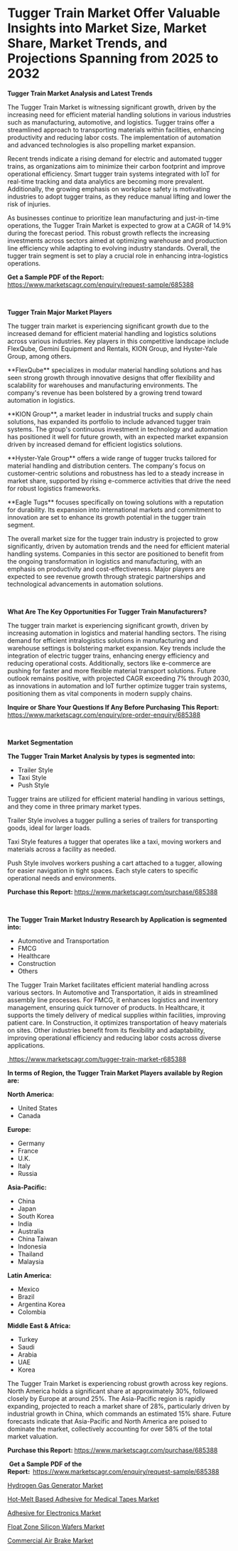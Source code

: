 <p><h1>Tugger Train Market Offer Valuable Insights into Market Size, Market Share, Market Trends, and Projections Spanning from 2025 to 2032</h1></p><p><strong>Tugger Train Market Analysis and Latest Trends</strong></p>
<p><p>The Tugger Train Market is witnessing significant growth, driven by the increasing need for efficient material handling solutions in various industries such as manufacturing, automotive, and logistics. Tugger trains offer a streamlined approach to transporting materials within facilities, enhancing productivity and reducing labor costs. The implementation of automation and advanced technologies is also propelling market expansion.</p><p>Recent trends indicate a rising demand for electric and automated tugger trains, as organizations aim to minimize their carbon footprint and improve operational efficiency. Smart tugger train systems integrated with IoT for real-time tracking and data analytics are becoming more prevalent. Additionally, the growing emphasis on workplace safety is motivating industries to adopt tugger trains, as they reduce manual lifting and lower the risk of injuries.</p><p>As businesses continue to prioritize lean manufacturing and just-in-time operations, the Tugger Train Market is expected to grow at a CAGR of 14.9% during the forecast period. This robust growth reflects the increasing investments across sectors aimed at optimizing warehouse and production line efficiency while adapting to evolving industry standards. Overall, the tugger train segment is set to play a crucial role in enhancing intra-logistics operations.</p></p>
<p><strong>Get a Sample PDF of the Report:&nbsp;</strong> <a href="https://www.marketscagr.com/enquiry/request-sample/685388?utm_campaign=2014&utm_medium=2&utm_source=Github&utm_content=ia&utm_term=08012025&utm_id=tugger-train">https://www.marketscagr.com/enquiry/request-sample/685388</a></p>
<p>&nbsp;</p>
<p><strong>Tugger Train Major Market Players</strong></p>
<p><p>The tugger train market is experiencing significant growth due to the increased demand for efficient material handling and logistics solutions across various industries. Key players in this competitive landscape include FlexQube, Gemini Equipment and Rentals, KION Group, and Hyster-Yale Group, among others.</p><p>**FlexQube** specializes in modular material handling solutions and has seen strong growth through innovative designs that offer flexibility and scalability for warehouses and manufacturing environments. The company's revenue has been bolstered by a growing trend toward automation in logistics.</p><p>**KION Group**, a market leader in industrial trucks and supply chain solutions, has expanded its portfolio to include advanced tugger train systems. The group's continuous investment in technology and automation has positioned it well for future growth, with an expected market expansion driven by increased demand for efficient logistics solutions.</p><p>**Hyster-Yale Group** offers a wide range of tugger trucks tailored for material handling and distribution centers. The company's focus on customer-centric solutions and robustness has led to a steady increase in market share, supported by rising e-commerce activities that drive the need for robust logistics frameworks.</p><p>**Eagle Tugs** focuses specifically on towing solutions with a reputation for durability. Its expansion into international markets and commitment to innovation are set to enhance its growth potential in the tugger train segment.</p><p>The overall market size for the tugger train industry is projected to grow significantly, driven by automation trends and the need for efficient material handling systems. Companies in this sector are positioned to benefit from the ongoing transformation in logistics and manufacturing, with an emphasis on productivity and cost-effectiveness. Major players are expected to see revenue growth through strategic partnerships and technological advancements in automation solutions.</p></p>
<p>&nbsp;</p>
<p><strong>What Are The Key Opportunities For Tugger Train Manufacturers?</strong></p>
<p><p>The tugger train market is experiencing significant growth, driven by increasing automation in logistics and material handling sectors. The rising demand for efficient intralogistics solutions in manufacturing and warehouse settings is bolstering market expansion. Key trends include the integration of electric tugger trains, enhancing energy efficiency and reducing operational costs. Additionally, sectors like e-commerce are pushing for faster and more flexible material transport solutions. Future outlook remains positive, with projected CAGR exceeding 7% through 2030, as innovations in automation and IoT further optimize tugger train systems, positioning them as vital components in modern supply chains.</p></p>
<p><strong>Inquire or Share Your Questions If Any Before Purchasing This Report:</strong> <a href="https://www.marketscagr.com/enquiry/pre-order-enquiry/685388?utm_campaign=2014&utm_medium=2&utm_source=Github&utm_content=ia&utm_term=08012025&utm_id=tugger-train">https://www.marketscagr.com/enquiry/pre-order-enquiry/685388</a></p>
<p>&nbsp;</p>
<p><strong>Market Segmentation</strong></p>
<p><strong>The Tugger Train Market Analysis by types is segmented into:</strong></p>
<p><ul><li>Trailer Style</li><li>Taxi Style</li><li>Push Style</li></ul></p>
<p><p>Tugger trains are utilized for efficient material handling in various settings, and they come in three primary market types. </p><p>Trailer Style involves a tugger pulling a series of trailers for transporting goods, ideal for larger loads. </p><p>Taxi Style features a tugger that operates like a taxi, moving workers and materials across a facility as needed. </p><p>Push Style involves workers pushing a cart attached to a tugger, allowing for easier navigation in tight spaces. Each style caters to specific operational needs and environments.</p></p>
<p><strong>Purchase this Report:&nbsp;</strong><a href="https://www.marketscagr.com/purchase/685388?utm_campaign=2014&utm_medium=2&utm_source=Github&utm_content=ia&utm_term=08012025&utm_id=tugger-train">https://www.marketscagr.com/purchase/685388</a></p>
<p>&nbsp;</p>
<p><strong>The Tugger Train Market Industry Research by Application is segmented into:</strong></p>
<p><ul><li>Automotive and Transportation</li><li>FMCG</li><li>Healthcare</li><li>Construction</li><li>Others</li></ul></p>
<p><p>The Tugger Train Market facilitates efficient material handling across various sectors. In Automotive and Transportation, it aids in streamlined assembly line processes. For FMCG, it enhances logistics and inventory management, ensuring quick turnover of products. In Healthcare, it supports the timely delivery of medical supplies within facilities, improving patient care. In Construction, it optimizes transportation of heavy materials on sites. Other industries benefit from its flexibility and adaptability, improving operational efficiency and reducing labor costs across diverse applications.</p></p>
<p><a href="https://www.marketscagr.com/tugger-train-market-r685388?utm_campaign=2014&utm_medium=2&utm_source=Github&utm_content=ia&utm_term=08012025&utm_id=tugger-train">&nbsp;https://www.marketscagr.com/tugger-train-market-r685388</a></p>
<p><strong>In terms of Region, the Tugger Train Market Players available by Region are:</strong></p>
<p>
    <p> <strong> North America: </strong>
        <ul>
            <li>United States</li>
            <li>Canada</li>
        </ul>
        </p> 
    <p> <strong> Europe: </strong>
        <ul>
            <li>Germany</li>
            <li>France</li>
            <li>U.K.</li>
            <li>Italy</li>
            <li>Russia</li>
        </ul>
        </p> 
    <p> <strong> Asia-Pacific: </strong>
        <ul>
            <li>China</li>
            <li>Japan</li>
            <li>South Korea</li>
            <li>India</li>
            <li>Australia</li>
            <li>China Taiwan</li>
            <li>Indonesia</li>
            <li>Thailand</li>
            <li>Malaysia</li>
        </ul>
        </p> 
    <p> <strong> Latin America: </strong>
        <ul>
            <li>Mexico</li>
            <li>Brazil</li>
            <li>Argentina Korea</li>
            <li>Colombia</li>
        </ul>
        </p> 
    <p> <strong> Middle East & Africa: </strong>
        <ul>
            <li>Turkey</li>
            <li>Saudi</li>
            <li>Arabia</li>
            <li>UAE</li>
            <li>Korea</li>
        </ul>
    </p>
    </p>
<p><p>The Tugger Train Market is experiencing robust growth across key regions. North America holds a significant share at approximately 30%, followed closely by Europe at around 25%. The Asia-Pacific region is rapidly expanding, projected to reach a market share of 28%, particularly driven by industrial growth in China, which commands an estimated 15% share. Future forecasts indicate that Asia-Pacific and North America are poised to dominate the market, collectively accounting for over 58% of the total market valuation.</p></p>
<p><strong>Purchase this Report: </strong><a href="https://www.marketscagr.com/purchase/685388?utm_campaign=2014&utm_medium=2&utm_source=Github&utm_content=ia&utm_term=08012025&utm_id=tugger-train">https://www.marketscagr.com/purchase/685388</a></p>
<p>&nbsp;<strong>Get a Sample PDF of the Report:&nbsp;&nbsp;</strong><a href="https://www.marketscagr.com/enquiry/request-sample/685388?utm_campaign=2014&utm_medium=2&utm_source=Github&utm_content=ia&utm_term=08012025&utm_id=tugger-train">https://www.marketscagr.com/enquiry/request-sample/685388</a></p>
<p><strong></strong></p>
<p><p><a href="https://www.linkedin.com/pulse/hydrogen-gas-generator-market-growth-2025-2032-factors-behind-umoaf?utm_campaign=2014&utm_medium=2&utm_source=Github&utm_content=ia&utm_term=08012025&utm_id=tugger-train">Hydrogen Gas Generator Market</a></p><p><a href="https://www.linkedin.com/pulse/expert-analysis-hot-melt-based-adhesive-medical-tapes-market-2dahf?utm_campaign=2014&utm_medium=2&utm_source=Github&utm_content=ia&utm_term=08012025&utm_id=tugger-train">Hot-Melt Based Adhesive for Medical Tapes Market</a></p><p><a href="https://www.linkedin.com/pulse/latest-trend-analysis-adhesive-electronics-market-suggests-bi3bc?utm_campaign=2014&utm_medium=2&utm_source=Github&utm_content=ia&utm_term=08012025&utm_id=tugger-train">Adhesive for Electronics Market</a></p><p><a href="https://www.linkedin.com/pulse/float-zone-silicon-wafers-market-trends-report-examining-wblec?utm_campaign=2014&utm_medium=2&utm_source=Github&utm_content=ia&utm_term=08012025&utm_id=tugger-train">Float Zone Silicon Wafers Market</a></p><p><a href="https://www.linkedin.com/pulse/commercial-air-brake-market-size-growth-99-cagr-from-2025-l6ozc?utm_campaign=2014&utm_medium=2&utm_source=Github&utm_content=ia&utm_term=08012025&utm_id=tugger-train">Commercial Air Brake Market</a></p></p>